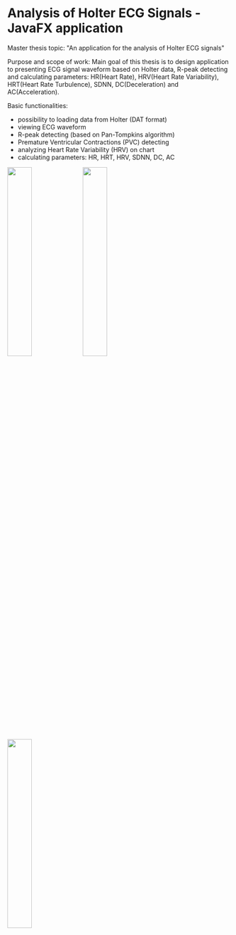 # Analysis of Holter ECG Signals - JavaFX application

Master thesis topic: "An application for the analysis of Holter ECG signals"

Purpose and scope of work: Main goal of this thesis is to design application to presenting ECG signal waveform based on Holter data, R-peak detecting and calculating parameters: HR(Heart Rate), HRV(Heart Rate Variability), HRT(Heart Rate Turbulence), SDNN, DC(Deceleration) and AC(Acceleration).

Basic functionalities:
* possibility to loading data from Holter (DAT format)
* viewing ECG waveform
* R-peak detecting (based on Pan-Tompkins algorithm)
* Premature Ventricular Contractions (PVC) detecting
* analyzing Heart Rate Variability (HRV) on chart
* calculating parameters: HR, HRT, HRV, SDNN, DC, AC 

<img src="https://user-images.githubusercontent.com/25122911/46475468-e1879f00-c7e5-11e8-9221-ee80f664c5eb.png" width="33%" height="33%"> <img src="https://user-images.githubusercontent.com/25122911/46475469-e2203580-c7e5-11e8-88a6-c6ab802f2a20.png" width="33%" height="33%"> <img src="https://user-images.githubusercontent.com/25122911/46475470-e2203580-c7e5-11e8-890b-ea019e7cebbe.png" width="33%" height="33%">
